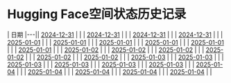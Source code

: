 # Hugging Face空间状态历史记录

| 日期 
|---|| [2024-12-31](https://github.com/Barry-Aerbeita-zhou/Spaces-Keeper/commits/7bc56385deaededbdb2252cfc88d229d8057767f/docs/index.html) |  |
| [2024-12-31](https://github.com/Barry-Aerbeita-zhou/Spaces-Keeper/commits/bc660f350304315ebe63b286b434b406b1d9782a/docs/index.html) |  |
| [2024-12-31](https://github.com/Barry-Aerbeita-zhou/Spaces-Keeper/commits/ab080d3e9b3df26c169d4ef87973427ec583780d/docs/index.html) |  |
| [2024-12-31](https://github.com/Barry-Aerbeita-zhou/Spaces-Keeper/commits/c9aa57ab3bcddfb89305ea8f5d32aed93d7d4f9c/docs/index.html) |  |
| [2025-01-01](https://github.com/Barry-Aerbeita-zhou/Spaces-Keeper/commits/7f7ae13ea9860971395b47ff2c43135fd5b5e975/docs/index.html) |  |
| [2025-01-01](https://github.com/Barry-Aerbeita-zhou/Spaces-Keeper/commits/e671060cb459eb2d7590d3ce42a6ad450cfe6ef6/docs/index.html) |  |
| [2025-01-01](https://github.com/Barry-Aerbeita-zhou/Spaces-Keeper/commits/429f78971e25ef03a8abec217c07aa9a713197bb/docs/index.html) |  |
| [2025-01-01](https://github.com/Barry-Aerbeita-zhou/Spaces-Keeper/commits/a7940ed80ee13d9b77de738092b4f1fae4ac06e5/docs/index.html) |  |
| [2025-01-01](https://github.com/Barry-Aerbeita-zhou/Spaces-Keeper/commits/8e5e87fc03db65786e8bf9cee8d55f910757de1f/docs/index.html) |  |
| [2025-01-01](https://github.com/Barry-Aerbeita-zhou/Spaces-Keeper/commits/11464e0533c87ce90d6b5da6cd1eb60333976e10/docs/index.html) |  |
| [2025-01-02](https://github.com/Barry-Aerbeita-zhou/Spaces-Keeper/commits/77057bd64a68e2751ab4daca6c231f2cd75ac0ba/docs/index.html) |  |
| [2025-01-02](https://github.com/Barry-Aerbeita-zhou/Spaces-Keeper/commits/939c1c07fdcee12e04f7f5bd4aab1acf49c97b1e/docs/index.html) |  |
| [2025-01-02](https://github.com/Barry-Aerbeita-zhou/Spaces-Keeper/commits/071f49f9b73a49994bdd6db147bd467d984c2c1a/docs/index.html) |  |
| [2025-01-02](https://github.com/Barry-Aerbeita-zhou/Spaces-Keeper/commits/b33272787ee5601bad3db17ee4756c6311d462c4/docs/index.html) |  |
| [2025-01-02](https://github.com/Barry-Aerbeita-zhou/Spaces-Keeper/commits/e472f43a2bf5a6f352e6b1cb451da483b23c1e35/docs/index.html) |  |
| [2025-01-02](https://github.com/Barry-Aerbeita-zhou/Spaces-Keeper/commits/723487288fb3f3940174110f798511cf582df3a6/docs/index.html) |  |
| [2025-01-03](https://github.com/Barry-Aerbeita-zhou/Spaces-Keeper/commits/9c65b4ae3977e5b1e67d543691360b51a88acbf3/docs/index.html) |  |
| [2025-01-03](https://github.com/Barry-Aerbeita-zhou/Spaces-Keeper/commits/c2b19adb434108ef90b646cefc2cbb696e1f340a/docs/index.html) |  |
| [2025-01-03](https://github.com/Barry-Aerbeita-zhou/Spaces-Keeper/commits/b1f4591f6817e7b1660d10f04dbffb4b0b32188e/docs/index.html) |  |
| [2025-01-03](https://github.com/Barry-Aerbeita-zhou/Spaces-Keeper/commits/e69d850d690349ee08374c48500c67df35c867a4/docs/index.html) |  |
| [2025-01-03](https://github.com/Barry-Aerbeita-zhou/Spaces-Keeper/commits/71e2203a4e5c43bf8f927722fdd42656bfd952ce/docs/index.html) |  |
| [2025-01-03](https://github.com/Barry-Aerbeita-zhou/Spaces-Keeper/commits/dfc1611038df4c1d433e5d3c357e908d0684b04e/docs/index.html) |  |
| [2025-01-04](https://github.com/Barry-Aerbeita-zhou/Spaces-Keeper/commits/029fb7a1b6e6dbbf4cf116162de31a8262076bc3/docs/index.html) |  |
| [2025-01-04](https://github.com/Barry-Aerbeita-zhou/Spaces-Keeper/commits/3ba49a09d06571282de07a6a5bd03c0111555ef5/docs/index.html) |  |
| [2025-01-04](https://github.com/Barry-Aerbeita-zhou/Spaces-Keeper/commits/bcce361ca77f32463999b36a50ccc47744727b25/docs/index.html) |  |
| [2025-01-04](https://github.com/Barry-Aerbeita-zhou/Spaces-Keeper/commits/73b1e0c042512563f34a574d249d29f450c4362c/docs/index.html) |  |
| [2025-01-04](https://github.com/Barry-Aerbeita-zhou/Spaces-Keeper/commits/9e0ddeb249f4360940ca9ef4476dfb915200151f/docs/index.html) |  |
